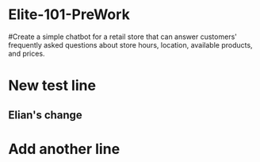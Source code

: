 # Elite-101-PreWork 
#Create a simple chatbot for a retail store that can answer customers' frequently asked questions about store hours, location, available products, and prices.
# New test line


## Elian's change
# Add another line
